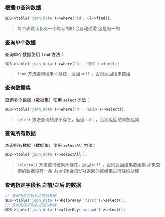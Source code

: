 ### 根据ID查询数据
```php
$DB->table('json_data')->where('id', 0)->find();
```
> 每个表默认都有一个默认的ID 会自动递增 这是唯一的

### 查询单个数据
查询单个数据使用 `find` 方法：
```php
$DB->table('json_data')->where('b', '测试')->find();
```
> `find` 方法查询结果不存在，返回 `null` ，否则返回结果数组

### 查询数据集
查询多个数据（数据集）使用 `select` 方法：
```php
$DB->table('json_data')->where('b', '测试4')->select();
```
> `select` 方法查询结果不存在，返回 `null` ，否则返回结果数组集

### 查询所有数据
查询所有数据（数据集）使用 `selectAll` 方法：
```php
$DB->table('json_data')->selectAll();
```
> `selectAll` 方法查询结果不存在，返回 `null` ，否则返回结果数组集
> 如果查询的数据只有一条 JsonDb会自动对返回的数组集进行降维处理


### 查询指定字段名 之前/之后 的数据
```php
// 查询指定字段名之前的数据
$DB->table('json_data')->beforeKey('first')->select();
// 查询指定字段名之后的数据
$DB->table('json_data')->afterKey('second')->select();
```